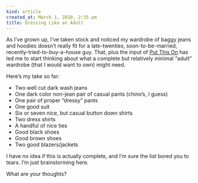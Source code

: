 ```yaml
---
kind: article
created_at: March 1, 2010, 2:35 pm
title: Dressing Like an Adult
---
```


<div><p>As I&#8217;ve grown up, I&#8217;ve taken stock and noticed my wardrobe of baggy jeans and hoodies doesn&#8217;t really fit for a late-twenties, soon-to-be-married, recently-tried-to-buy-a-house guy. That, plus the input of <a href="http://putthison.com/">Put This On</a> has led me to start thinking about what a complete but relatively minimal &#8220;adult&#8221; wardrobe (that I would want to own) might need.</p>
<p>Here&#8217;s my take so far:</p>
<ul><li>Two well cut dark wash jeans</li>
<li>One dark color non-jean pair of casual pants (chino&#8217;s, I guess)</li>
<li>One pair of proper &#8220;dressy&#8221; pants</li>
<li>One good suit</li>
<li>Six or seven nice, but casual button down shirts</li>
<li>Two dress shirts</li>
<li>A handful of nice ties</li>
<li>Good black shoes</li>
<li>Good brown shoes</li>
<li>Two good blazers/jackets</li>
</ul><p>I have no idea if this is actually complete, and I&#8217;m sure the list bored you to tears. I&#8217;m just brainstorming here.</p>
<p>What are your thoughts?</p></div>
